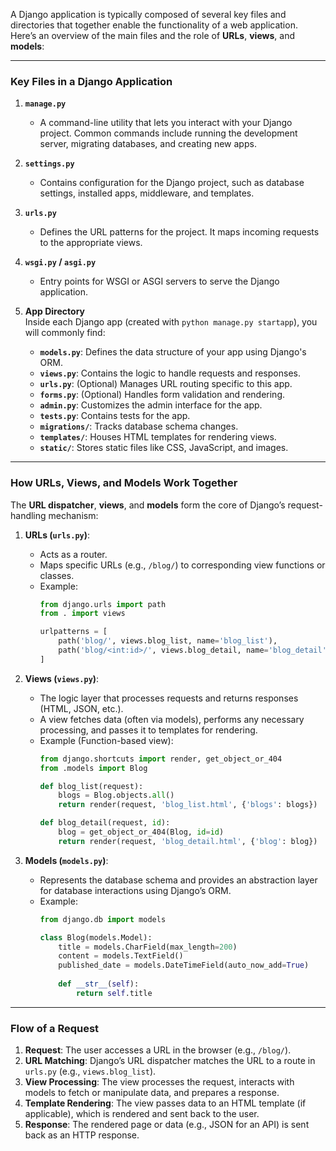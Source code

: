 A Django application is typically composed of several key files and directories that together enable the functionality of a web application. Here’s an overview of the main files and the role of **URLs**, **views**, and **models**:

---

### Key Files in a Django Application
1. **`manage.py`**  
   - A command-line utility that lets you interact with your Django project. Common commands include running the development server, migrating databases, and creating new apps.

2. **`settings.py`**  
   - Contains configuration for the Django project, such as database settings, installed apps, middleware, and templates.

3. **`urls.py`**  
   - Defines the URL patterns for the project. It maps incoming requests to the appropriate views.

4. **`wsgi.py` / `asgi.py`**  
   - Entry points for WSGI or ASGI servers to serve the Django application.

5. **App Directory**  
   Inside each Django app (created with `python manage.py startapp`), you will commonly find:
   - **`models.py`**: Defines the data structure of your app using Django's ORM.
   - **`views.py`**: Contains the logic to handle requests and responses.
   - **`urls.py`**: (Optional) Manages URL routing specific to this app.
   - **`forms.py`**: (Optional) Handles form validation and rendering.
   - **`admin.py`**: Customizes the admin interface for the app.
   - **`tests.py`**: Contains tests for the app.
   - **`migrations/`**: Tracks database schema changes.
   - **`templates/`**: Houses HTML templates for rendering views.
   - **`static/`**: Stores static files like CSS, JavaScript, and images.

---

### How URLs, Views, and Models Work Together
The **URL dispatcher**, **views**, and **models** form the core of Django’s request-handling mechanism:

1. **URLs (`urls.py`)**:
   - Acts as a router.
   - Maps specific URLs (e.g., `/blog/`) to corresponding view functions or classes.
   - Example:
     ```python
     from django.urls import path
     from . import views
     
     urlpatterns = [
         path('blog/', views.blog_list, name='blog_list'),
         path('blog/<int:id>/', views.blog_detail, name='blog_detail'),
     ]
     ```

2. **Views (`views.py`)**:
   - The logic layer that processes requests and returns responses (HTML, JSON, etc.).
   - A view fetches data (often via models), performs any necessary processing, and passes it to templates for rendering.
   - Example (Function-based view):
     ```python
     from django.shortcuts import render, get_object_or_404
     from .models import Blog
     
     def blog_list(request):
         blogs = Blog.objects.all()
         return render(request, 'blog_list.html', {'blogs': blogs})
     
     def blog_detail(request, id):
         blog = get_object_or_404(Blog, id=id)
         return render(request, 'blog_detail.html', {'blog': blog})
     ```

3. **Models (`models.py`)**:
   - Represents the database schema and provides an abstraction layer for database interactions using Django’s ORM.
   - Example:
     ```python
     from django.db import models
     
     class Blog(models.Model):
         title = models.CharField(max_length=200)
         content = models.TextField()
         published_date = models.DateTimeField(auto_now_add=True)
         
         def __str__(self):
             return self.title
     ```

---

### Flow of a Request
1. **Request**: The user accesses a URL in the browser (e.g., `/blog/`).
2. **URL Matching**: Django’s URL dispatcher matches the URL to a route in `urls.py` (e.g., `views.blog_list`).
3. **View Processing**: The view processes the request, interacts with models to fetch or manipulate data, and prepares a response.
4. **Template Rendering**: The view passes data to an HTML template (if applicable), which is rendered and sent back to the user.
5. **Response**: The rendered page or data (e.g., JSON for an API) is sent back as an HTTP response.


